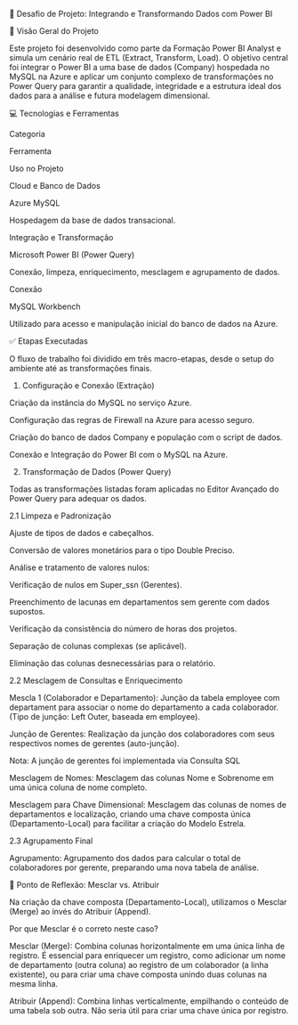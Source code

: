 🚀 Desafio de Projeto: Integrando e Transformando Dados com Power BI

📒 Visão Geral do Projeto

Este projeto foi desenvolvido como parte da Formação Power BI Analyst e simula um cenário real de ETL (Extract, Transform, Load). O objetivo central foi integrar o Power BI a uma base de dados (Company) hospedada no MySQL na Azure e aplicar um conjunto complexo de transformações no Power Query para garantir a qualidade, integridade e a estrutura ideal dos dados para a análise e futura modelagem dimensional.

💻 Tecnologias e Ferramentas

Categoria

Ferramenta

Uso no Projeto

Cloud e Banco de Dados

Azure MySQL

Hospedagem da base de dados transacional.

Integração e Transformação

Microsoft Power BI (Power Query)

Conexão, limpeza, enriquecimento, mesclagem e agrupamento de dados.

Conexão

MySQL Workbench

Utilizado para acesso e manipulação inicial do banco de dados na Azure.

✅ Etapas Executadas

O fluxo de trabalho foi dividido em três macro-etapas, desde o setup do ambiente até as transformações finais.

1. Configuração e Conexão (Extração)

Criação da instância do MySQL no serviço Azure.

Configuração das regras de Firewall na Azure para acesso seguro.

Criação do banco de dados Company e população com o script de dados.

Conexão e Integração do Power BI com o MySQL na Azure.

2. Transformação de Dados (Power Query)

Todas as transformações listadas foram aplicadas no Editor Avançado do Power Query para adequar os dados.

2.1 Limpeza e Padronização

Ajuste de tipos de dados e cabeçalhos.

Conversão de valores monetários para o tipo Double Preciso.

Análise e tratamento de valores nulos:

Verificação de nulos em Super_ssn (Gerentes).

Preenchimento de lacunas em departamentos sem gerente com dados supostos.

Verificação da consistência do número de horas dos projetos.

Separação de colunas complexas (se aplicável).

Eliminação das colunas desnecessárias para o relatório.

2.2 Mesclagem de Consultas e Enriquecimento

Mescla 1 (Colaborador e Departamento): Junção da tabela employee com departament para associar o nome do departamento a cada colaborador. (Tipo de junção: Left Outer, baseada em employee).

Junção de Gerentes: Realização da junção dos colaboradores com seus respectivos nomes de gerentes (auto-junção).

Nota: A junção de gerentes foi implementada via Consulta SQL

Mesclagem de Nomes: Mesclagem das colunas Nome e Sobrenome em uma única coluna de nome completo.

Mesclagem para Chave Dimensional: Mesclagem das colunas de nomes de departamentos e localização, criando uma chave composta única (Departamento-Local) para facilitar a criação do Modelo Estrela.

2.3 Agrupamento Final

Agrupamento: Agrupamento dos dados para calcular o total de colaboradores por gerente, preparando uma nova tabela de análise.

🧐 Ponto de Reflexão: Mesclar vs. Atribuir

Na criação da chave composta (Departamento-Local), utilizamos o Mesclar (Merge) ao invés do Atribuir (Append).

Por que Mesclar é o correto neste caso?

Mesclar (Merge): Combina colunas horizontalmente em uma única linha de registro. É essencial para enriquecer um registro, como adicionar um nome de departamento (outra coluna) ao registro de um colaborador (a linha existente), ou para criar uma chave composta unindo duas colunas na mesma linha.

Atribuir (Append): Combina linhas verticalmente, empilhando o conteúdo de uma tabela sob outra. Não seria útil para criar uma chave única por registro.
